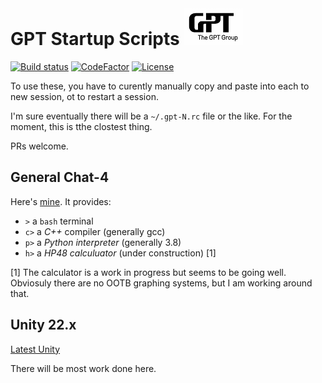 # GPT Startup Scripts ![GPT](Resources/MainIcon-Small.png)
[![Build status](https://ci.appveyor.com/api/projects/status/github/cschladetsch/GPT-Startup-Scripts?svg=true)](https://ci.appveyor.com/project/cschladetsch/GPT-Startup-Scripts)
[![CodeFactor](https://www.codefactor.io/repository/github/cschladetsch/GPT-Startup-Scripts/badge)](https://www.codefactor.io/repository/github/cschladetsch/GPT-Startup-Scripts)
[![License](https://img.shields.io/github/license/cschladetsch/GPT-Startup-Scripts.svg?label=License&maxAge=86400)](/LICENSE)

To use these, you have to curently manually copy and paste into each to new session, ot to restart a session.

I'm sure eventually there will  be a `~/.gpt-N.rc` file or the like. For the moment, this is tthe clostest thing.

PRs welcome.

## General Chat-4

Here's [mine](GPT-Start-4.txt). It provides:

* `>` a `bash` terminal
* `c>` a *C++* compiler (generally gcc)
* `p>` a *Python interpreter* (generally 3.8)
* `h>` a *HP48 calculuator* (under construction) [1]

[1] The calculator is a work in progress but seems to be going well. Obviosuly there are no OOTB graphing systems, but I am working around that.

## Unity 22.x

[Latest Unity](Unity-22.x.txt)

There will be most work done here.
